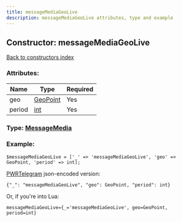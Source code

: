 ```yaml
---
title: messageMediaGeoLive
description: messageMediaGeoLive attributes, type and example
---
```

## Constructor: messageMediaGeoLive  
[Back to constructors index](index.md)



### Attributes:

| Name     |    Type       | Required |
|----------|---------------|----------|
|geo|[GeoPoint](../types/GeoPoint.md) | Yes|
|period|[int](../types/int.md) | Yes|



### Type: [MessageMedia](../types/MessageMedia.md)


### Example:

```
$messageMediaGeoLive = ['_' => 'messageMediaGeoLive', 'geo' => GeoPoint, 'period' => int];
```  

[PWRTelegram](https://pwrtelegram.xyz) json-encoded version:

```
{"_": "messageMediaGeoLive", "geo": GeoPoint, "period": int}
```


Or, if you're into Lua:  


```
messageMediaGeoLive={_='messageMediaGeoLive', geo=GeoPoint, period=int}

```


